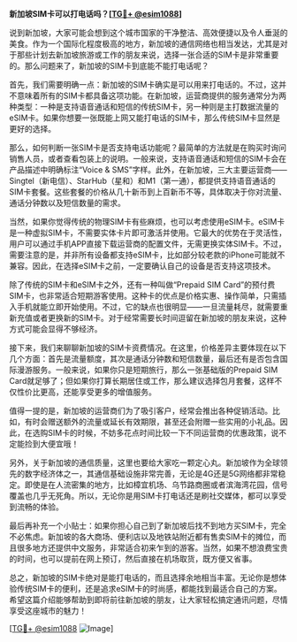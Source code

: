 **新加坡SIM卡可以打电话吗？[[TG💪+ @esim1088](https://t.me/s/esim1088)]**

说到新加坡，大家可能会想到这个城市国家的干净整洁、高效便捷以及令人垂涎的美食。作为一个国际化程度极高的地方，新加坡的通信网络也相当发达，尤其是对于那些计划去新加坡旅游或工作的朋友来说，选择一张合适的SIM卡是非常重要的。那么问题来了，新加坡的SIM卡到底能不能打电话呢？

首先，我们需要明确一点：新加坡的SIM卡确实是可以用来打电话的。不过，这并不意味着所有的SIM卡都具备这项功能。在新加坡，运营商提供的服务通常分为两种类型：一种是支持语音通话和短信的传统SIM卡，另一种则是主打数据流量的eSIM卡。如果你想要一张既能上网又能打电话的SIM卡，那么传统SIM卡显然是更好的选择。

那么，如何判断一张SIM卡是否支持电话功能呢？最简单的方法就是在购买时询问销售人员，或者查看包装上的说明。一般来说，支持语音通话和短信的SIM卡会在产品描述中明确标注“Voice & SMS”字样。此外，在新加坡，三大主要运营商——Singtel（新电信）、StarHub（星和）和M1（第一通），都提供支持语音通话的SIM卡套餐。这些套餐的价格从几十新币到上百新币不等，具体取决于你对流量、通话分钟数以及短信数量的需求。

当然，如果你觉得传统的物理SIM卡有些麻烦，也可以考虑使用eSIM卡。eSIM卡是一种虚拟SIM卡，不需要实体卡片即可激活并使用。它最大的优势在于灵活性，用户可以通过手机APP直接下载运营商的配置文件，无需更换实体SIM卡。不过，需要注意的是，并非所有设备都支持eSIM卡，比如部分较老款的iPhone可能就不兼容。因此，在选择eSIM卡之前，一定要确认自己的设备是否支持这项技术。

除了传统的SIM卡和eSIM卡之外，还有一种叫做“Prepaid SIM Card”的预付费SIM卡，也非常适合短期游客使用。这种卡的优点是价格实惠、操作简单，只需插入手机就能立即开始使用。不过，它的缺点也很明显——一旦流量耗尽，就需要重新充值或者更换新的SIM卡。对于经常需要长时间逗留在新加坡的朋友来说，这种方式可能会显得不够经济。

接下来，我们来聊聊新加坡的SIM卡资费情况。在这里，价格差异主要体现在以下几个方面：首先是流量额度，其次是通话分钟数和短信数量，最后还有是否包含国际漫游服务。一般来说，如果你只是短期旅行，那么一张基础版的Prepaid SIM Card就足够了；但如果你打算长期居住或工作，那么建议选择包月套餐，这样不仅性价比更高，还能享受更多的增值服务。

值得一提的是，新加坡的运营商们为了吸引客户，经常会推出各种促销活动。比如，有时会赠送额外的流量或延长有效期限，甚至还会附赠一些实用的小礼品。因此，在选购SIM卡的时候，不妨多花点时间比较一下不同运营商的优惠政策，说不定能捡到大便宜哦！

另外，关于新加坡的通信质量，这里也要给大家吃一颗定心丸。新加坡作为全球领先的数字经济体之一，其通信基础设施非常完善，无论是4G还是5G网络都非常稳定。即使是在人流密集的地方，比如樟宜机场、乌节路商圈或者滨海湾花园，信号覆盖也几乎无死角。所以，无论你是用SIM卡打电话还是刷社交媒体，都可以享受到流畅的体验。

最后再补充一个小贴士：如果你担心自己到了新加坡后找不到地方买SIM卡，完全不必焦虑。新加坡的各大商场、便利店以及地铁站附近都有售卖SIM卡的摊位，而且很多地方还提供中文服务，非常适合初来乍到的游客。当然，如果不想浪费宝贵的时间，也可以提前在网上预订，然后直接在机场取货，既方便又省事。

总之，新加坡的SIM卡绝对是能打电话的，而且选择余地相当丰富。无论你是想体验传统SIM卡的便利，还是追求eSIM卡的时尚感，都能找到最适合自己的方案。希望这篇介绍能够帮助到即将前往新加坡的朋友，让大家轻松搞定通讯问题，尽情享受这座城市的魅力！

[[TG💪+ @esim1088](https://t.me/s/esim1088) ![Image](https://i.postimg.cc/4NQfJmqS/Snipaste-2025-05-13-00-14-12.png)]